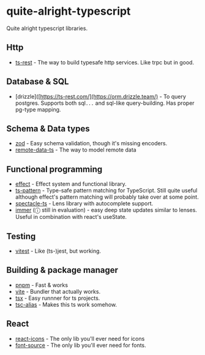 # quite-alright-typescript

Quite alright typescript libraries. 

## Http

* [ts-rest](https://ts-rest.com/) - The way to build typesafe http services. Like trpc but in good.

## Database & SQL
* [drizzle]([https://ts-rest.com/](https://orm.drizzle.team/) - To query postgres. Supports both sql`...` and sql-like query-building. Has proper pg-type mapping.

## Schema & Data types
* [zod](https://zod.dev`) - Easy schema validation, though it's missing encoders.
* [remote-data-ts](https://github.com/devexperts/remote-data-ts) - The way to model remote data

## Functional programming
* [effect](https://effect.website/) - Effect system and functional library. 
* [ts-pattern](https://github.com/gvergnaud/ts-pattern) - Type-safe pattern matching for TypeScript. Still quite useful although effect's pattern matching will probably take over at some point. 
* [spectacle-ts](https://github.com/anthonyjoeseph/spectacles-ts) - Lens library with autocomplete support.
* [immer](https://immerjs.github.io/immer/) (ⓘ still in evaluation) - easy deep state updates similar to lenses. Useful in combination with react's useState.

## Testing
* [vitest](https://vitest.dev/) - Like (ts-)jest, but working.

## Building & package manager
* [pnpm](https://pnpm.io/) - Fast & works
* [vite](https://vitejs.dev/) - Bundler that actually works.
* [tsx](https://tsx.is/) - Easy runnner for ts projects.
* [tsc-alias](https://github.com/justkey007/tsc-alias) - Makes this ts work somehow.

## React
* [react-icons](https://react-icons.github.io/react-icons/) - The only lib you'll ever need for icons
* [font-source](https://fontsource.org/) - The only lib you'll ever need for fonts. 
